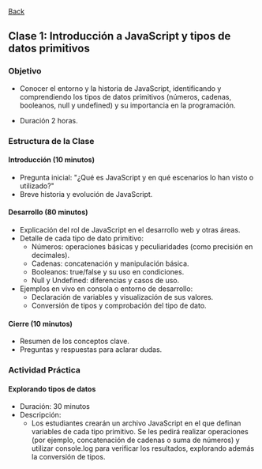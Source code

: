 [Back](../../contenido-PPM.md)
## Clase 1: Introducción a JavaScript y tipos de datos primitivos
### Objetivo
- Conocer el entorno y la historia de JavaScript, identificando y comprendiendo los tipos de datos primitivos (números, cadenas, booleanos, null y undefined) y su importancia en la programación.

- Duración 2 horas.

### Estructura de la Clase
#### Introducción (10 minutos)
- Pregunta inicial: "¿Qué es JavaScript y en qué escenarios lo han visto o utilizado?"
- Breve historia y evolución de JavaScript.
#### Desarrollo (80 minutos)
- Explicación del rol de JavaScript en el desarrollo web y otras áreas.
- Detalle de cada tipo de dato primitivo:
    - Números: operaciones básicas y peculiaridades (como precisión en decimales).
    - Cadenas: concatenación y manipulación básica.
    - Booleanos: true/false y su uso en condiciones.
    - Null y Undefined: diferencias y casos de uso.
- Ejemplos en vivo en consola o entorno de desarrollo:
    - Declaración de variables y visualización de sus valores.
    - Conversión de tipos y comprobación del tipo de dato.
#### Cierre (10 minutos)
- Resumen de los conceptos clave.
- Preguntas y respuestas para aclarar dudas.

### Actividad Práctica

#### Explorando tipos de datos
- Duración: 30 minutos
- Descripción:
  - Los estudiantes crearán un archivo JavaScript en el que definan variables de cada tipo primitivo. Se les pedirá realizar operaciones (por ejemplo, concatenación de cadenas o suma de números) y utilizar console.log para verificar los resultados, explorando además la conversión de tipos.